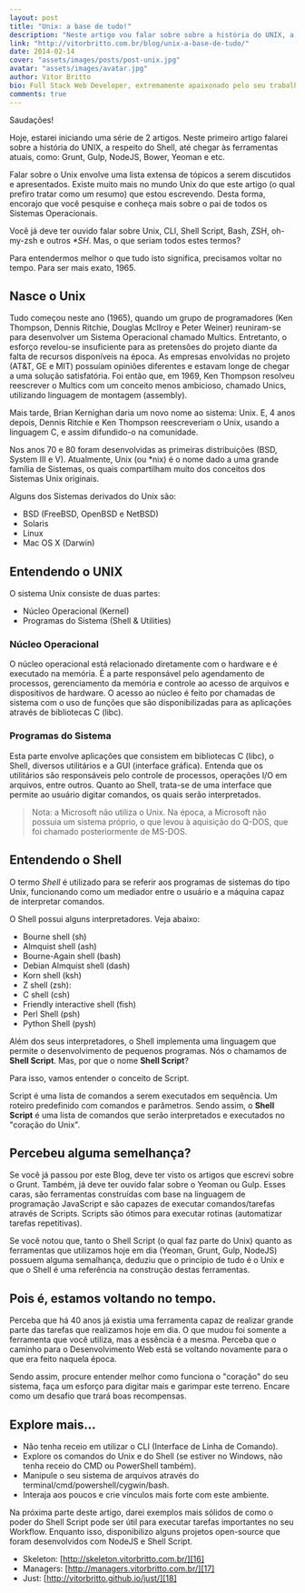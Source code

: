 ```yaml
---
layout: post
title: "Unix: a base de tudo!"
description: "Neste artigo vou falar sobre sobre a história do UNIX, a respeito do Shell, até chegar às ferramentas atuais, como: Grunt, Gulp, NodeJS, Bower, Yeoman e etc."
link: "http://vitorbritto.com.br/blog/unix-a-base-de-tudo/"
date: 2014-02-14
cover: "assets/images/posts/post-unix.jpg"
avatar: "assets/images/avatar.jpg"
author: Vitor Britto
bio: Full Stack Web Developer, extremamente apaixonado pelo seu trabalho (e Unix). Descobriu o mundo dos códigos há quase duas decádas e mantém a mesma paixão desde o primeiro dia dessa descoberta. Trabalha como freelancer full time há quase 4 anos desenvolvendo projetos voltados para a web. Também direciona boa parte do seu tempo para pesquisas, desenvolvimento de projetos open-source e escrever os artigos aqui publicados.
comments: true
---
```


Saudações!

Hoje, estarei iniciando uma série de 2 artigos. Neste primeiro artigo falarei sobre a história do UNIX, a respeito do Shell, até chegar às ferramentas atuais, como: Grunt, Gulp, NodeJS, Bower, Yeoman e etc.

Falar sobre o Unix envolve uma lista extensa de tópicos a serem discutidos e apresentados. Existe muito mais no mundo Unix do que este artigo (o qual prefiro tratar como um resumo) que estou escrevendo. Desta forma, encorajo que você pesquise e conheça mais sobre o pai de todos os Sistemas Operacionais.

Você já deve ter ouvido falar sobre Unix, CLI, Shell Script, Bash, ZSH, oh-my-zsh e outros _\*SH_. Mas, o que seriam todos estes termos?

Para entendermos melhor o que tudo isto significa, precisamos voltar no tempo. Para ser mais exato, 1965\.

## Nasce o Unix

Tudo começou neste ano (1965), quando um grupo de programadores (Ken Thompson, Dennis Ritchie, Douglas McIlroy e Peter Weiner) reuniram-se para desenvolver um Sistema Operacional chamado Multics. Entretanto, o esforço revelou-se insuficiente para as pretensões do projeto diante da falta de recursos disponíveis na época. As empresas envolvidas no projeto (AT&T, GE e MIT) possuíam opiniões diferentes e estavam longe de chegar a uma solução satisfatória. Foi então que, em 1969, Ken Thompson resolveu reescrever o Multics com um conceito menos ambicioso, chamado Unics, utilizando linguagem de montagem (assembly).

Mais tarde, Brian Kernighan daria um novo nome ao sistema: Unix. E, 4 anos depois, Dennis Ritchie e Ken Thompson reescreveriam o Unix, usando a linguagem C, e assim difundido-o na comunidade.

Nos anos 70 e 80 foram desenvolvidas as primeiras distribuições (BSD, System III e V). Atualmente, Unix (ou \*nix) é o nome dado a uma grande família de Sistemas, os quais compartilham muito dos conceitos dos Sistemas Unix originais.

Alguns dos Sistemas derivados do Unix são:

- BSD (FreeBSD, OpenBSD e NetBSD)
- Solaris
- Linux
- Mac OS X (Darwin)

## Entendendo o UNIX

O sistema Unix consiste de duas partes:

- Núcleo Operacional (Kernel)
- Programas do Sistema (Shell & Utilities)

### Núcleo Operacional

O núcleo operacional está relacionado diretamente com o hardware e é executado na memória. É a parte responsável pelo agendamento de processos, gerenciamento da memória e controle ao acesso de arquivos e dispositivos de hardware. O acesso ao núcleo é feito por chamadas de sistema com o uso de funções que são disponibilizadas para as aplicações através de bibliotecas C (libc).

### Programas do Sistema

Esta parte envolve aplicações que consistem em bibliotecas C (libc), o Shell, diversos utilitários e a GUI (interface gráfica). Entenda que os utilitários são responsáveis pelo controle de processos, operações I/O em arquivos, entre outros. Quanto ao Shell, trata-se de uma interface que permite ao usuário digitar comandos, os quais serão interpretados.

> Nota: a Microsoft não utiliza o Unix. Na época, a Microsoft não possuia um sistema próprio, o que levou à aquisição do Q-DOS, que foi chamado posteriormente de MS-DOS.
>

## Entendendo o Shell

O termo _Shell_ é utilizado para se referir aos programas de sistemas do tipo Unix, funcionando como um mediador entre o usuário e a máquina capaz de interpretar comandos.

O Shell possui alguns interpretadores. Veja abaixo:

- Bourne shell (sh)
- Almquist shell (ash)
- Bourne-Again shell (bash)
- Debian Almquist shell (dash)
- Korn shell (ksh)
- Z shell (zsh):
- C shell (csh)
- Friendly interactive shell (fish)
- Perl Shell (psh)
- Python Shell (pysh)

Além dos seus interpretadores, o Shell implementa uma linguagem que permite o desenvolvimento de pequenos programas. Nós o chamamos de **Shell Script**. Mas, por que o nome **Shell Script**?

Para isso, vamos entender o conceito de Script.

Script é uma lista de comandos a serem executados em sequência. Um roteiro predefinido com comandos e parâmetros. Sendo assim, o **Shell Script** é uma lista de comandos que serão interpretados e executados no "coração do Unix".

## Percebeu alguma semelhança?

Se você já passou por este Blog, deve ter visto os artigos que escrevi sobre o Grunt. Também, já deve ter ouvido falar sobre o Yeoman ou Gulp. Esses caras, são ferramentas construídas com base na linguagem de programação JavaScript e são capazes de executar comandos/tarefas através de Scripts. Scripts são ótimos para executar rotinas (automatizar tarefas repetitivas).

Se você notou que, tanto o Shell Script (o qual faz parte do Unix) quanto as ferramentas que utilizamos hoje em dia (Yeoman, Grunt, Gulp, NodeJS) possuem alguma semalhança, deduziu que o princípio de tudo é o Unix e que o Shell é uma referência na construção destas ferramentas.

## Pois é, estamos voltando no tempo.

Perceba que há 40 anos já existia uma ferramenta capaz de realizar grande parte das tarefas que realizamos hoje em dia. O que mudou foi somente a ferramenta que você utiliza, mas a essência é a mesma. Perceba que o caminho para o Desenvolvimento Web está se voltando novamente para o que era feito naquela época.

Sendo assim, procure entender melhor como funciona o "coração" do seu sistema, faça um esforço para digitar mais e garimpar este terreno. Encare como um desafio que trará boas recompensas.

## Explore mais...

- Não tenha receio em utilizar o CLI (Interface de Linha de Comando).
- Explore os comandos do Unix e do Shell (se estiver no Windows, não tenha receio do CMD ou PowerShell também).
- Manipule o seu sistema de arquivos através do terminal/cmd/powershell/cygwin/bash.
- Interaja aos poucos e crie vínculos mais forte com este ambiente.

Na próxima parte deste artigo, darei exemplos mais sólidos de como o poder do Shell Script pode ser útil para executar tarefas importantes no seu Workflow. Enquanto isso, disponibilizo alguns projetos open-source que foram desenvolvidos com NodeJS e Shell Script.

- Skeleton: [http://skeleton.vitorbritto.com.br/][16]
- Managers: [http://managers.vitorbritto.com.br/][17]
- Just: [http://vitorbritto.github.io/just/][18]

[16]: http://skeleton.vitorbritto.com.br/
[17]: http://managers.vitorbritto.com.br/
[18]: http://vitorbritto.github.io/just/
